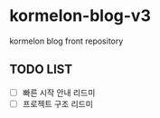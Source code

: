 # kormelon-blog-v3

kormelon blog front repository

## TODO LIST

- [ ] 빠른 시작 안내 리드미
- [ ] 프로젝트 구조 리드미
